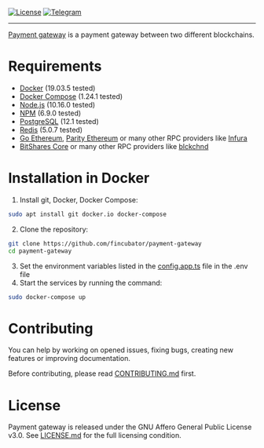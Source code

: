 [![License]][LICENSE.md]
[![Telegram]][Teletram join]

--------------------------------------------------------------------------------

[Payment gateway][Teletram join] is a payment gateway between two different
blockchains.

# Requirements
* [Docker] (19.03.5 tested)
* [Docker Compose] (1.24.1 tested)
* [Node.js] (10.16.0 tested)
* [NPM] (6.9.0 tested)
* [PostgreSQL] (12.1 tested)
* [Redis] (5.0.7 tested)
* [Go Ethereum], [Parity Ethereum] or many other RPC providers like [Infura]
* [BitShares Core] or many other RPC providers like [blckchnd]

# Installation in Docker
1. Install git, Docker, Docker Compose:
```bash
sudo apt install git docker.io docker-compose
```
2. Clone the repository:
```bash
git clone https://github.com/fincubator/payment-gateway
cd payment-gateway
```
3. Set the environment variables listed in the [config.app.ts] file in the .env
   file
4. Start the services by running the command:
```bash
sudo docker-compose up
```

# Contributing
You can help by working on opened issues, fixing bugs, creating new features or
improving documentation.

Before contributing, please read [CONTRIBUTING.md] first.

# License
Payment gateway is released under the GNU Affero General Public License v3.0.
See [LICENSE.md] for the full licensing condition.

[License]: https://img.shields.io/github/license/fincubator/payment-gateway
[LICENSE.md]: LICENSE.md
[CONTRIBUTING.md]: CONTRIBUTING.md
[Telegram]: https://img.shields.io/badge/Telegram-fincubator-blue?logo=telegram
[Teletram join]: https://t.me/fincubator
[Docker]: https://www.docker.com
[Docker Compose]: https://www.docker.com
[Node.js]: https://nodejs.org/en
[NPM]: https://www.npmjs.com
[PostgreSQL]: https://www.postgresql.org
[Redis]: https://redis.io
[Go Ethereum]: https://geth.ethereum.org
[Parity Ethereum]: https://www.parity.io/ethereum
[Infura]: https://infura.io
[BitShares Core]: https://bitshares.org
[blckchnd]: https://blckchnd.com
[config.app.ts]: src/config/config.app.ts
[config.db.ts]: src/config/config.db.ts
